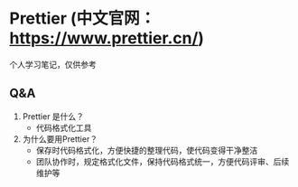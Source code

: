 # Prettier (中文官网：https://www.prettier.cn/)

个人学习笔记，仅供参考

## Q&A
1. Prettier 是什么？
   - 代码格式化工具
2. 为什么要用Prettier？
   - 保存时代码格式化，方便快捷的整理代码，使代码变得干净整洁
   - 团队协作时，规定格式化文件，保持代码格式统一，方便代码评审、后续维护等

##

